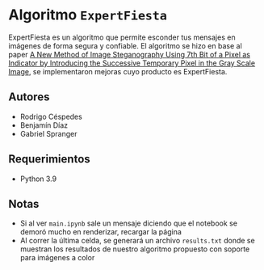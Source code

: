 # Algoritmo `ExpertFiesta`

ExpertFiesta es un algoritmo que permite esconder tus mensajes en imágenes de forma segura y confiable. El algoritmo se hizo en base al paper [A New Method of Image Steganography Using 7th Bit of a Pixel as Indicator by Introducing the Successive Temporary Pixel in the Gray Scale Image](https://www.hindawi.com/journals/jcnc/2018/9475142/), se implementaron mejoras cuyo producto es ExpertFiesta.

## Autores

- Rodrigo Céspedes
- Benjamín Díaz
- Gabriel Spranger

## Requerimientos

- Python 3.9

## Notas

- Si al ver `main.ipynb` sale un mensaje diciendo que el notebook se demoró mucho en renderizar, recargar la página
- Al correr la última celda, se generará un archivo `results.txt` donde se muestran los resultados de nuestro algoritmo propuesto con soporte para imágenes a color
